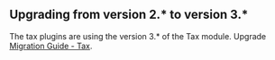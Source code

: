 

## Upgrading from version 2.* to version 3.*

The tax plugins are using the version 3.* of the Tax module. Upgrade [Migration Guide - Tax](/docs/pbc/all/tax-management/install-and-upgrade/upgrade-the-tax-module.html).
